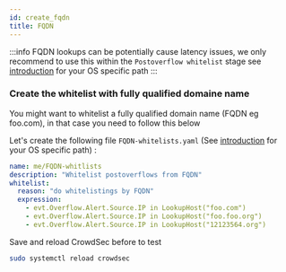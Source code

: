 ```yaml
---
id: create_fqdn
title: FQDN
---
```


:::info
FQDN lookups can be potentially cause latency issues, we only recommend to use this within the `Postoverflow whitelist` stage see [introduction](/whitelist/introduction.md) for your OS specific path
:::

### Create the whitelist with fully qualified domaine name

You might want to whitelist a fully qualified domain name (FQDN eg foo.com), in that case you need to follow this below

Let's create the following file `FQDN-whitelists.yaml` (See [introduction](/whitelist/introduction.md) for your OS specific path) :

```yaml
name: me/FQDN-whitlists
description: "Whitelist postoverflows from FQDN"
whitelist:
  reason: "do whitelistings by FQDN"
  expression:
    - evt.Overflow.Alert.Source.IP in LookupHost("foo.com")
    - evt.Overflow.Alert.Source.IP in LookupHost("foo.foo.org")
    - evt.Overflow.Alert.Source.IP in LookupHost("12123564.org")
```
Save and reload CrowdSec before to test

```bash
sudo systemctl reload crowdsec
```

